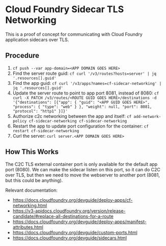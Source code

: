 # Cloud Foundry Sidecar TLS Networking

This is a proof of concept for communicating with Cloud Foundry application
sidecars over TLS.

## Procedure 

1. `cf push --var app-domain=<APP DOMAIN GOES HERE>`
1. Find the server route guid: `cf curl '/v3/routes?hosts=server' | jq '.resources[].guid'`
1. Find the app guid: `cf curl '/v3/apps?names=cf-sidecar-networking' | jq '.resources[].guid'`
1. Update the server route to point to app port 8081, instead of 8080: `cf curl -X PATCH /v3/routes/<ROUTE GUID GOES HERE>/destinations -d '{"destinations": [{"app": { "guid": "<APP GUID GOES HERE>", "process": { "type": "web" } }, "weight": null, "port": 8081, "protocol": "http1" }]}'`
1. Authorize c2c networking between the app and itself: `cf add-network-policy cf-sidecar-networking cf-sidecar-networking`
1. Restart the app to update port configuration for the container: `cf restart cf-sidecar-networking`
1. Curl the server: `curl server.<APP DOMAIN GOES HERE>`

## How This Works

The C2C TLS external container port is only available for the default app port
(8080). We can make the sidecar listen on this port, so it can do C2C over TLS,
but then we need to move the webserver to another port (8081, but this could be
anything).

Relevant documentation:
- https://docs.cloudfoundry.org/devguide/deploy-apps/cf-networking.html
- https://v3-apidocs.cloudfoundry.org/version/release-candidate/#replace-all-destinations-for-a-route
- https://docs.cloudfoundry.org/devguide/deploy-apps/manifest-attributes.html
- https://docs.cloudfoundry.org/devguide/custom-ports.html
- https://docs.cloudfoundry.org/devguide/sidecars.html
